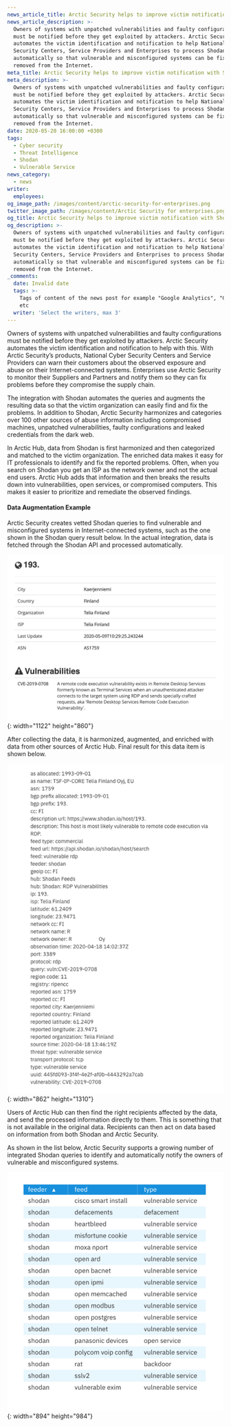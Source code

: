 ```yaml
---
news_article_title: Arctic Security helps to improve victim notification with Shodan integration
news_article_description: >-
  Owners of systems with unpatched vulnerabilities and faulty configurations
  must be notified before they get exploited by attackers. Arctic Security
  automates the victim identification and notification to help National Cyber
  Security Centers, Service Providers and Enterprises to process Shodan data
  automatically so that vulnerable and misconfigured systems can be fixed or
  removed from the Internet.
meta_title: Arctic Security helps to improve victim notification with Shodan integration
meta_description: >-
  Owners of systems with unpatched vulnerabilities and faulty configurations
  must be notified before they get exploited by attackers. Arctic Security
  automates the victim identification and notification to help National Cyber
  Security Centers, Service Providers and Enterprises to process Shodan data
  automatically so that vulnerable and misconfigured systems can be fixed or
  removed from the Internet.
date: 2020-05-20 16:00:00 +0300
tags:
  - Cyber security
  - Threat Intelligence
  - Shodan
  - Vulnerable Service
news_category:
  - news
writer:
  employees:
og_image_path: /images/content/arctic-security-for-enterprises.png
twitter_image_path: /images/content/Arctic Security for enterprises.png
og_title: Arctic Security helps to improve victim notification with Shodan integration
og_description: >-
  Owners of systems with unpatched vulnerabilities and faulty configurations
  must be notified before they get exploited by attackers. Arctic Security
  automates the victim identification and notification to help National Cyber
  Security Centers, Service Providers and Enterprises to process Shodan data
  automatically so that vulnerable and misconfigured systems can be fixed or
  removed from the Internet.
_comments:
  date: Invalid date
  tags: >-
    Tags of content of the news post for example "Google Analytics", "GitHub"
    etc
  writer: 'Select the writers, max 3'
---
```


Owners of systems with unpatched vulnerabilities and faulty configurations must be notified before they get exploited by attackers. Arctic Security automates the victim identification and notification to help with this. With Arctic Security’s products, National Cyber Security Centers and Service Providers can warn their customers about the observed exposure and abuse on their Internet-connected systems. Enterprises use Arctic Security to monitor their Suppliers and Partners and notify them so they can fix problems before they compromise the supply chain.

The integration with Shodan automates the queries and augments the resulting data so that the victim organization can easily find and fix the problems. In addition to Shodan, Arctic Security harmonizes and categories over 100 other sources of abuse information including compromised machines, unpatched vulnerabilities, faulty configurations and leaked credentials from the dark web.&nbsp;

In Arctic Hub, data from Shodan is first harmonized and then categorized and matched to the victim organization. The enriched data makes it easy for IT professionals to identify and fix the reported problems. Often, when you search on Shodan you get an ISP as the network owner and not the actual end users. Arctic Hub adds that information and then breaks the results down into vulnerabilities, open services, or compromised computers. This makes it easier to prioritize and remediate the observed findings.

#### Data Augmentation Example

Arctic Security creates vetted Shodan queries to find vulnerable and misconfigured systems in Internet-connected systems, such as the one shown in the Shodan query result below. In the actual integration, data is fetched through the Shodan API and processed automatically.

![](/images/content/screenshot-2020-05-20-at-17-49-55-1.png){: width="1122" height="860"}

After collecting the data, it is harmonized, augmented, and enriched with data from other sources of Arctic Hub. Final result for this data item is shown below.

![](/images/content/screenshot-2020-05-20-at-18-48-26.png){: width="862" height="1310"}

Users of Arctic Hub can then find the right recipients affected by the data, and send the processed information directly to them. This is something that is not available in the original data. Recipients can then act on data based on information from both Shodan and Arctic Security.

As shown in the list below, Arctic Security supports a growing number of integrated Shodan queries to identify and automatically notify the owners of vulnerable and misconfigured systems.

![](/images/content/screenshot-2020-05-20-at-18-49-07.png){: width="894" height="984"}

&nbsp;